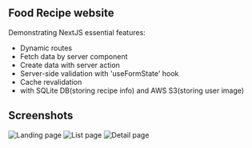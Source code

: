 ## Food Recipe website
Demonstrating NextJS essential features:
* Dynamic routes
* Fetch data by server component
* Create data with server action
* Server-side validation with 'useFormState' hook
* Cache revalidation
* with SQLite DB(storing recipe info) and AWS S3(storing user image)

## Screenshots
![Landing page](https://soyonlee-nextjs-demo-users-image.s3.ca-central-1.amazonaws.com/foodie1.PNG)
![List page](https://soyonlee-nextjs-demo-users-image.s3.ca-central-1.amazonaws.com/foodie2.PNG)
![Detail page](https://soyonlee-nextjs-demo-users-image.s3.ca-central-1.amazonaws.com/foodie3.PNG)
